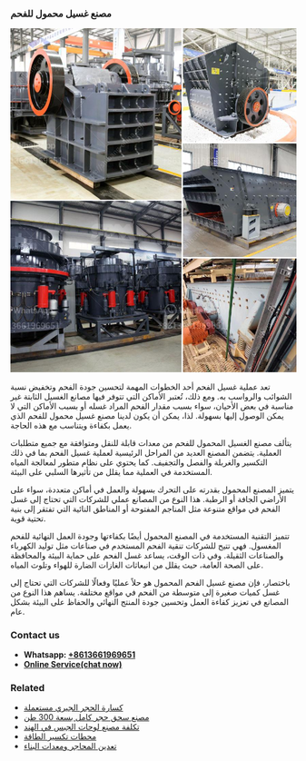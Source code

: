 <h3>مصنع غسيل محمول للفحم</h3><img src='1701853645.jpg' alt=''><p>تعد عملية غسيل الفحم أحد الخطوات المهمة لتحسين جودة الفحم وتخفيض نسبة الشوائب والرواسب به. ومع ذلك، تُعتبر الأماكن التي تتوفر فيها مصانع الغسيل الثابتة غير مناسبة في بعض الأحيان، سواء بسبب مقدار الفحم المراد غسله أو بسبب الأماكن التي لا يمكن الوصول إليها بسهولة. لذا، يمكن أن يكون لدينا مصنع غسيل محمول للفحم الذي يعمل بكفاءة ويتناسب مع هذه الحاجة.</p><p>يتألف مصنع الغسيل المحمول للفحم من معدات قابلة للنقل ومتوافقة مع جميع متطلبات العملية. يتضمن المصنع العديد من المراحل الرئيسية لعملية غسيل الفحم بما في ذلك التكسير والغربلة والفصل والتجفيف. كما يحتوي على نظام متطور لمعالجة المياه المستخدمة في العملية مما يقلل من تأثيرها السلبي على البيئة.</p><p>يتميز المصنع المحمول بقدرته على التحرك بسهولة والعمل في أماكن متعددة، سواء على الأراضي الجافة أو الرطبة. هذا النوع من المصانع عملي للشركات التي تحتاج إلى غسل الفحم في مواقع متنوعة مثل المناجم المفتوحة أو المناطق النائية التي تفتقر إلى بنية تحتية قوية.</p><p>تتميز التقنية المستخدمة في المصنع المحمول أيضًا بكفاءتها وجودة العمل النهائية للفحم المغسول. فهي تتيح للشركات تنقية الفحم المستخدم في صناعات مثل توليد الكهرباء والصناعات الثقيلة. وفي ذات الوقت، يساعد غسل الفحم على حماية البيئة والمحافظة على الصحة العامة، حيث يقلل من انبعاثات الغازات الضارة للهواء وتلوث المياه.</p><p>باختصار، فإن مصنع غسيل الفحم المحمول هو حلاً عمليًا وفعالًا للشركات التي تحتاج إلى غسل كميات صغيرة إلى متوسطة من الفحم في مواقع مختلفة. يساهم هذا النوع من المصانع في تعزيز كفاءة العمل وتحسين جودة المنتج النهائي والحفاظ على البيئة بشكل عام.</p><h3>Contact us</h3><ul><li><strong>Whatsapp:&nbsp;<a href="https://wa.me/8613661969651">+8613661969651</a></strong></li><li><a href="https://swt.shibang-china.com/?git&amp;zhl&amp;مصنع غسيل محمول للفحم"><strong>Online Service(chat now)</strong></a></li></ul><h3>Related</h3><ul><li><a href='كسارة الحجر الجيري مستعملة.md'>كسارة الحجر الجيري مستعملة</a></li><li><a href='مصنع سحق حجر كامل بسعة 300 طن.md'>مصنع سحق حجر كامل بسعة 300 طن</a></li><li><a href='تكلفة مصنع لوحات الجبس في الهند.md'>تكلفة مصنع لوحات الجبس في الهند</a></li><li><a href='محطات تكسير الطاقة.md'>محطات تكسير الطاقة</a></li><li><a href='تعدين المحاجر ومعدات البناء.md'>تعدين المحاجر ومعدات البناء</a></li></ul>